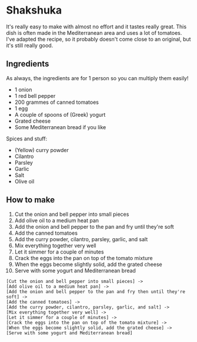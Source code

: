 # Shakshuka

It's really easy to make with almost no effort and it tastes really great.
This dish is often made in the Mediterranean area and uses a lot of tomatoes.
I've adapted the recipe, so it probably doesn't come close to an original, but it's still really good.

## Ingredients

As always, the ingredients are for 1 person so you can multiply them easily!

- 1 onion
- 1 red bell pepper
- 200 grammes of canned tomatoes
- 1 egg
- A couple of spoons of (Greek) yogurt
- Grated cheese
- Some Mediterranean bread if you like

Spices and stuff:

- (Yellow) curry powder
- Cilantro
- Parsley
- Garlic
- Salt
- Olive oil

## How to make

1. Cut the onion and bell pepper into small pieces
2. Add olive oil to a medium heat pan
3. Add the onion and bell pepper to the pan and fry until they're soft
4. Add the canned tomatoes
5. Add the curry powder, cilantro, parsley, garlic, and salt
6. Mix everything together very well
7. Let it simmer for a couple of minutes
8. Crack the eggs into the pan on top of the tomato mixture
9. When the eggs become slightly solid, add the grated cheese
10. Serve with some yogurt and Mediterranean bread

```nomnoml
[Cut the onion and bell pepper into small pieces] ->
[Add olive oil to a medium heat pan] ->
[Add the onion and bell pepper to the pan and fry then until they're soft] ->
[Add the canned tomatoes] ->
[Add the curry powder, cilantro, parsley, garlic, and salt] ->
[Mix everything together very well] ->
[Let it simmer for a couple of minutes] ->
[Crack the eggs into the pan on top of the tomato mixture] ->
[When the eggs become slightly solid, add the grated cheese] ->
[Serve with some yogurt and Mediterranean bread]
```
